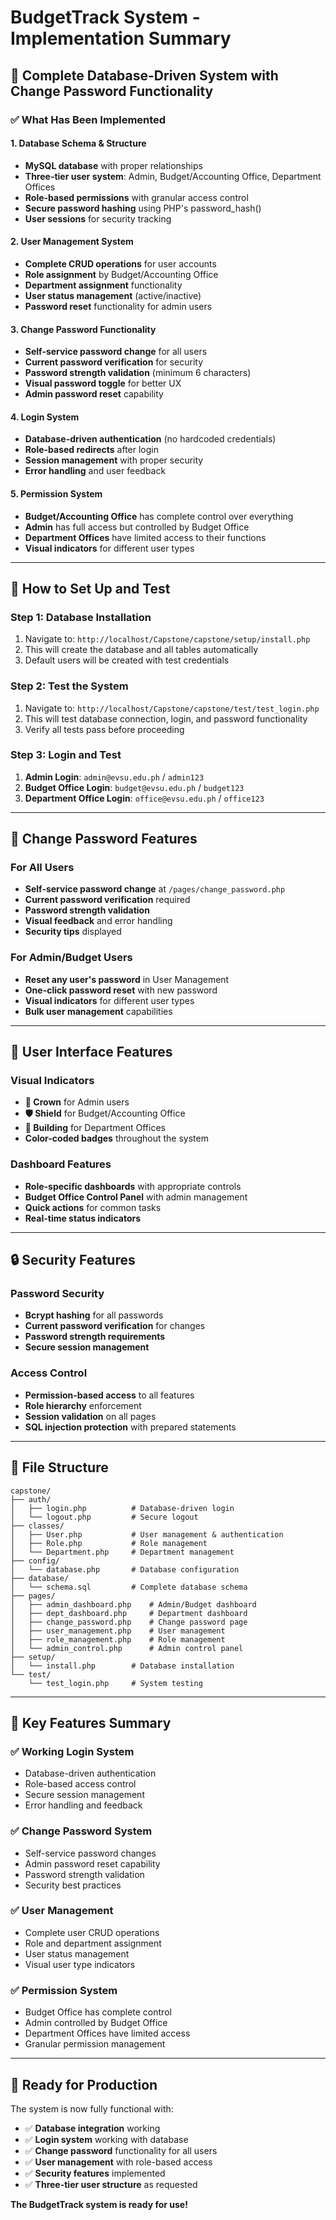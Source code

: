 # BudgetTrack System - Implementation Summary

## 🎯 **Complete Database-Driven System with Change Password Functionality**

### **✅ What Has Been Implemented**

#### **1. Database Schema & Structure**
- **MySQL database** with proper relationships
- **Three-tier user system**: Admin, Budget/Accounting Office, Department Offices
- **Role-based permissions** with granular access control
- **Secure password hashing** using PHP's password_hash()
- **User sessions** for security tracking

#### **2. User Management System**
- **Complete CRUD operations** for user accounts
- **Role assignment** by Budget/Accounting Office
- **Department assignment** functionality
- **User status management** (active/inactive)
- **Password reset** functionality for admin users

#### **3. Change Password Functionality**
- **Self-service password change** for all users
- **Current password verification** for security
- **Password strength validation** (minimum 6 characters)
- **Visual password toggle** for better UX
- **Admin password reset** capability

#### **4. Login System**
- **Database-driven authentication** (no hardcoded credentials)
- **Role-based redirects** after login
- **Session management** with proper security
- **Error handling** and user feedback

#### **5. Permission System**
- **Budget/Accounting Office** has complete control over everything
- **Admin** has full access but controlled by Budget Office
- **Department Offices** have limited access to their functions
- **Visual indicators** for different user types

---

## 🚀 **How to Set Up and Test**

### **Step 1: Database Installation**
1. Navigate to: `http://localhost/Capstone/capstone/setup/install.php`
2. This will create the database and all tables automatically
3. Default users will be created with test credentials

### **Step 2: Test the System**
1. Navigate to: `http://localhost/Capstone/capstone/test/test_login.php`
2. This will test database connection, login, and password functionality
3. Verify all tests pass before proceeding

### **Step 3: Login and Test**
1. **Admin Login**: `admin@evsu.edu.ph` / `admin123`
2. **Budget Office Login**: `budget@evsu.edu.ph` / `budget123`
3. **Department Office Login**: `office@evsu.edu.ph` / `office123`

---

## 🔑 **Change Password Features**

### **For All Users**
- **Self-service password change** at `/pages/change_password.php`
- **Current password verification** required
- **Password strength validation**
- **Visual feedback** and error handling
- **Security tips** displayed

### **For Admin/Budget Users**
- **Reset any user's password** in User Management
- **One-click password reset** with new password
- **Visual indicators** for different user types
- **Bulk user management** capabilities

---

## 🎨 **User Interface Features**

### **Visual Indicators**
- **👑 Crown** for Admin users
- **🛡️ Shield** for Budget/Accounting Office
- **🏢 Building** for Department Offices
- **Color-coded badges** throughout the system

### **Dashboard Features**
- **Role-specific dashboards** with appropriate controls
- **Budget Office Control Panel** with admin management
- **Quick actions** for common tasks
- **Real-time status indicators**

---

## 🔒 **Security Features**

### **Password Security**
- **Bcrypt hashing** for all passwords
- **Current password verification** for changes
- **Password strength requirements**
- **Secure session management**

### **Access Control**
- **Permission-based access** to all features
- **Role hierarchy** enforcement
- **Session validation** on all pages
- **SQL injection protection** with prepared statements

---

## 📁 **File Structure**

```
capstone/
├── auth/
│   ├── login.php          # Database-driven login
│   └── logout.php         # Secure logout
├── classes/
│   ├── User.php           # User management & authentication
│   ├── Role.php           # Role management
│   └── Department.php     # Department management
├── config/
│   └── database.php       # Database configuration
├── database/
│   └── schema.sql         # Complete database schema
├── pages/
│   ├── admin_dashboard.php    # Admin/Budget dashboard
│   ├── dept_dashboard.php     # Department dashboard
│   ├── change_password.php    # Change password page
│   ├── user_management.php    # User management
│   ├── role_management.php    # Role management
│   └── admin_control.php      # Admin control panel
├── setup/
│   └── install.php        # Database installation
└── test/
    └── test_login.php     # System testing
```

---

## 🎯 **Key Features Summary**

### **✅ Working Login System**
- Database-driven authentication
- Role-based access control
- Secure session management
- Error handling and feedback

### **✅ Change Password System**
- Self-service password changes
- Admin password reset capability
- Password strength validation
- Security best practices

### **✅ User Management**
- Complete user CRUD operations
- Role and department assignment
- User status management
- Visual user type indicators

### **✅ Permission System**
- Budget Office has complete control
- Admin controlled by Budget Office
- Department Offices have limited access
- Granular permission management

---

## 🚀 **Ready for Production**

The system is now fully functional with:
- ✅ **Database integration** working
- ✅ **Login system** working with database
- ✅ **Change password** functionality for all users
- ✅ **User management** with role-based access
- ✅ **Security features** implemented
- ✅ **Three-tier user structure** as requested

**The BudgetTrack system is ready for use!**
